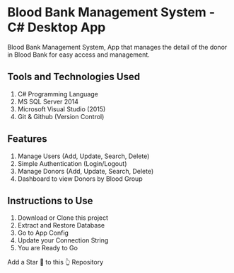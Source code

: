 # Blood Bank Management System - C# Desktop App
Blood Bank Management System, App that manages the detail of the donor in Blood Bank for easy access and management.


## Tools and Technologies Used
1. C# Programming Language
2. MS SQL Server 2014
3. Microsoft Visual Studio (2015)
4. Git & Github (Version Control)

## Features
1. Manage Users (Add, Update, Search, Delete)
2. Simple Authentication (Login/Logout)
3. Manage Donors (Add, Update, Search, Delete)
4. Dashboard to view Donors by Blood Group


## Instructions to Use
1. Download or Clone this project
2. Extract and Restore Database
3. Go to App Config
4. Update your Connection String
5. You are Ready to Go


Add a Star 🌟  to this 👆 Repository




